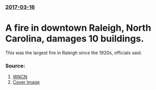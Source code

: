 ### [2017-03-16](/news/2017/03/16/index.md)

# A fire in downtown Raleigh, North Carolina, damages 10 buildings. 

This was the largest fire in Raleigh since the 1920s, officials said.


### Source:

1. [WNCN](http://wncn.com/2017/03/16/huge-fire-spotted-in-downtown-raleigh/)
1. [Cover Image](https://mgtvwncn.files.wordpress.com/2017/03/raleigh-5-alarm-fire-2.jpg)
